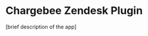 # Chargebee Zendesk Plugin

[brief description of the app]
<!-- 
### The following information is displayed:

* info1
* info2
* info3

Please submit bug reports to [Insert Link](). Pull requests are welcome.

### Screenshot(s):
[put your screenshots down here.] -->
